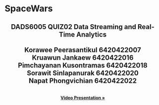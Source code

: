# SpaceWars
<div align="center">
  <a href="https://github.com/othneildrew/Best-README-Template">
   
  </a>


  <p align="center">
  <h2> DADS6005 QUIZ02 Data Streaming and Real-Time Analytics <br /><br />
   Korawee Peerasantikul 6420422007 <br />Kruawun Jankaew 6420422016 <br />Pimchayanan Kusontramas 6420422018<br />Sorawit Sinlapanurak 6420422020 <br />Napat Phongvichian 6420422022 </h2>
    <br />
    <a href="https://www.youtube.com/watch?v=AgDnCktOHWY"><strong>Video Presentation »</strong></a>
    <br />
  </p>
</div>
